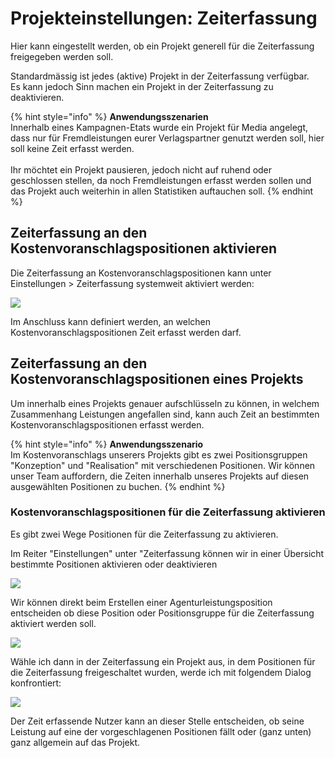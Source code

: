 # Projekteinstellungen: Zeiterfassung

Hier kann eingestellt werden, ob ein Projekt generell für die Zeiterfassung freigegeben werden soll.

Standardmässig ist jedes (aktive) Projekt in der Zeiterfassung verfügbar.\
Es kann jedoch Sinn machen ein Projekt in der Zeiterfassung zu deaktivieren.

{% hint style="info" %}
**Anwendungsszenarien**\
Innerhalb eines Kampagnen-Etats wurde ein Projekt für Media angelegt, dass nur für Fremdleistungen eurer Verlagspartner genutzt werden soll, hier soll keine Zeit erfasst werden.\
\
Ihr möchtet ein Projekt pausieren, jedoch nicht auf ruhend oder geschlossen stellen, da noch Fremdleistungen erfasst werden sollen und das Projekt auch weiterhin in allen Statistiken auftauchen soll.
{% endhint %}

## Zeiterfassung an den Kostenvoranschlagspositionen aktivieren

Die Zeiterfassung an Kostenvoranschlagspositionen kann unter Einstellungen > Zeiterfassung systemweit aktiviert werden:

![](../../../.gitbook/assets/position.png)

Im Anschluss kann definiert werden, an welchen Kostenvoranschlagspositionen Zeit erfasst werden darf.

## Zeiterfassung an den Kostenvoranschlagspositionen eines Projekts

Um innerhalb eines Projekts genauer aufschlüsseln zu können, in welchem Zusammenhang Leistungen angefallen sind, kann auch Zeit an bestimmten Kostenvoranschlagspositionen erfasst werden.

{% hint style="info" %}
**Anwendungsszenario**\
Im Kostenvoranschlags unserers Projekts gibt es zwei Positionsgruppen "Konzeption" und "Realisation" mit verschiedenen Positionen. Wir können unser Team auffordern, die Zeiten innerhalb unseres Projekts auf diesen ausgewählten Positionen zu buchen.
{% endhint %}

### Kostenvoranschlagspositionen für die Zeiterfassung aktivieren

Es gibt zwei Wege Positionen für die Zeiterfassung zu aktivieren.&#x20;

Im Reiter "Einstellungen" unter "Zeiterfassung können wir in einer Übersicht bestimmte Positionen aktivieren oder deaktivieren

![](../../../.gitbook/assets/worktime.png)

Wir können direkt beim Erstellen einer Agenturleistungsposition entscheiden ob diese Position oder Positionsgruppe für die Zeiterfassung aktiviert werden soll.

![](../../../.gitbook/assets/positionsdialog.png)

Wähle ich dann in der Zeiterfassung ein Projekt aus, in dem Positionen für die Zeiterfassung freigeschaltet wurden, werde ich mit folgendem Dialog konfrontiert:

![](../../../.gitbook/assets/zeiterfassungseintrag.png)

Der Zeit erfassende Nutzer kann an dieser Stelle entscheiden, ob seine Leistung auf eine der vorgeschlagenen Positionen fällt oder (ganz unten) ganz allgemein auf das Projekt.
